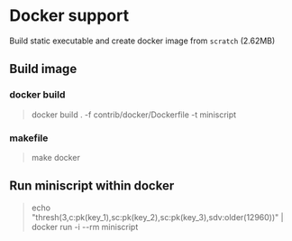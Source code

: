 # Docker support
Build static executable and create docker image from `scratch` (2.62MB)

## Build image

### docker build
> docker build . -f contrib/docker/Dockerfile -t miniscript

### makefile
> make docker

## Run miniscript within docker
> echo "thresh(3,c:pk(key_1),sc:pk(key_2),sc:pk(key_3),sdv:older(12960))" | docker run -i --rm miniscript